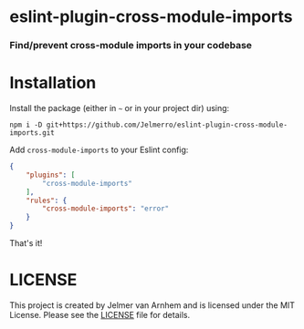 eslint-plugin-cross-module-imports
==================================

### Find/prevent cross-module imports in your codebase

# Installation

Install the package (either in `~` or in your project dir) using:

`npm i -D git+https://github.com/Jelmerro/eslint-plugin-cross-module-imports.git`

Add `cross-module-imports` to your Eslint config:

```json
{
    "plugins": [
        "cross-module-imports"
    ],
    "rules": {
        "cross-module-imports": "error"
    }
}
```

That's it!

# LICENSE

This project is created by Jelmer van Arnhem and is licensed under the MIT License.
Please see the [LICENSE](LICENSE) file for details.
